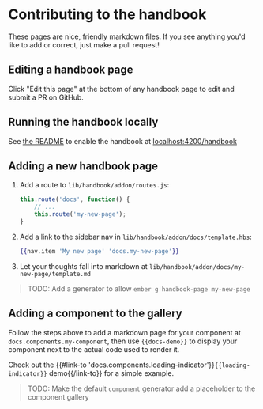 # Contributing to the handbook

These pages are nice, friendly markdown files.
If you see anything you'd like to add or correct, just make a pull request!

## Editing a handbook page
Click "Edit this page" at the bottom of any handbook page to edit and submit a PR on GitHub.

## Running the handbook locally
See [the README](https://github.com/CenterForOpenScience/ember-osf-web#developer-handbook) to enable the
handbook at [localhost:4200/handbook](http://localhost:4200/handbook)

## Adding a new handbook page

1. Add a route to `lib/handbook/addon/routes.js`:
    ```js
    this.route('docs', function() {
        // ...
        this.route('my-new-page');
    }
    ```
1. Add a link to the sidebar nav in `lib/handbook/addon/docs/template.hbs`:
    ```hbs
    {{nav.item 'My new page' 'docs.my-new-page'}}
    ```
1. Let your thoughts fall into markdown at `lib/handbook/addon/docs/my-new-page/template.md`

> TODO: Add a generator to allow `ember g handbook-page my-new-page`


## Adding a component to the gallery
Follow the steps above to add a markdown page for your component at
`docs.components.my-component`, then use `{{docs-demo}}` to display your
component next to the actual code used to render it.

Check out the
{{#link-to 'docs.components.loading-indicator'}}`{{loading-indicator}}` demo{{/link-to}}
for a simple example.

> TODO: Make the default `component` generator add a placeholder to the component gallery

